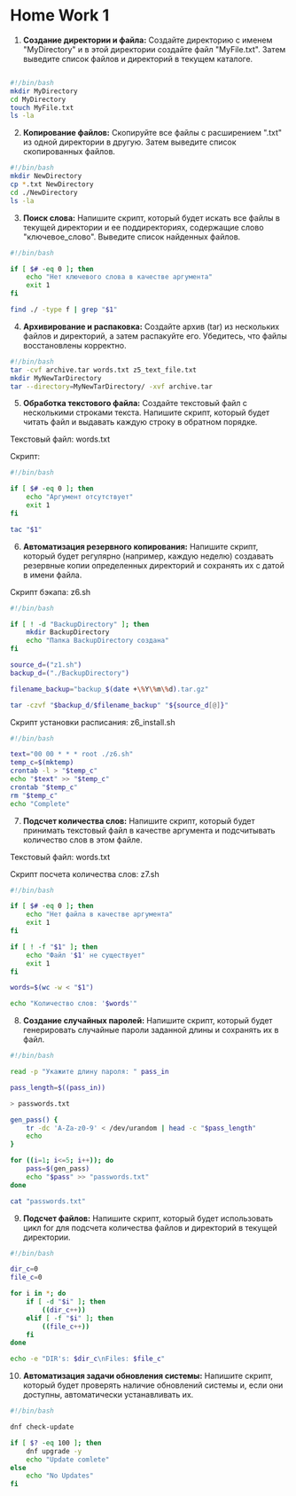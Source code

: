# Home Work 1

1. **Создание директории и файла:**
   Создайте директорию с именем "MyDirectory" и в этой директории создайте файл "MyFile.txt". Затем выведите список файлов и директорий в текущем каталоге.
```bash

#!/bin/bash
mkdir MyDirectory
cd MyDirectory
touch MyFile.txt
ls -la
```

2. **Копирование файлов:**
   Скопируйте все файлы с расширением ".txt" из одной директории в другую. Затем выведите список скопированных файлов.
   
```bash
#!/bin/bash
mkdir NewDirectory
cp *.txt NewDirectory
cd ./NewDirectory
ls -la
```

3. **Поиск слова:**
   Напишите скрипт, который будет искать все файлы в текущей директории и ее поддиректориях, содержащие слово "ключевое_слово". Выведите список найденных файлов.
   
```bash
#!/bin/bash

if [ $# -eq 0 ]; then
	echo "Нет ключевого слова в качестве аргумента"
	exit 1
fi

find ./ -type f | grep "$1"
```

4. **Архивирование и распаковка:**
   Создайте архив (tar) из нескольких файлов и директорий, а затем распакуйте его. Убедитесь, что файлы восстановлены корректно.
   
```bash
#!/bin/bash
tar -cvf archive.tar words.txt z5_text_file.txt
mkdir MyNewTarDirectory
tar --directory=MyNewTarDirectory/ -xvf archive.tar
```

5. **Обработка текстового файла:**
   Создайте текстовый файл с несколькими строками текста. Напишите скрипт, который будет читать файл и выдавать каждую строку в обратном порядке.

Текстовый файл: words.txt

Скрипт:
```bash
#!/bin/bash

if [ $# -eq 0 ]; then
	echo "Аргумент отсутствует"
	exit 1
fi

tac "$1"
```

6. **Автоматизация резервного копирования:**
   Напишите скрипт, который будет регулярно (например, каждую неделю) создавать резервные копии определенных директорий и сохранять их с датой в имени файла.

Скрипт бэкапа: z6.sh

```bash
#!/bin/bash

if [ ! -d "BackupDirectory" ]; then
	mkdir BackupDirectory
	echo "Папка BackupDirectory создана"
fi

source_d=("z1.sh")
backup_d=("./BackupDirectory")

filename_backup="backup_$(date +\%Y\%m\%d).tar.gz"

tar -czvf "$backup_d/$filename_backup" "${source_d[@]}"
```

Скрипт установки расписания: z6_install.sh

```bash
#!/bin/bash

text="00 00 * * * root ./z6.sh"
temp_c=$(mktemp)
crontab -l > "$temp_c"
echo "$text" >> "$temp_c"
crontab "$temp_c"
rm "$temp_c"
echo "Complete"
```

7. **Подсчет количества слов:**
   Напишите скрипт, который будет принимать текстовый файл в качестве аргумента и подсчитывать количество слов в этом файле.

Текстовый файл: words.txt

Скрипт посчета количества слов: z7.sh

```bash
#!/bin/bash

if [ $# -eq 0 ]; then
	echo "Нет файла в качестве аргумента"
	exit 1
fi

if [ ! -f "$1" ]; then
	echo "Файл '$1' не существует"
	exit 1
fi

words=$(wc -w < "$1")

echo "Количество слов: '$words'"
```

8. **Создание случайных паролей:**
   Напишите скрипт, который будет генерировать случайные пароли заданной длины и сохранять их в файл.
   
```bash
#!/bin/bash

read -p "Укажите длину пароля: " pass_in

pass_length=$((pass_in))

> passwords.txt

gen_pass() {
	tr -dc 'A-Za-z0-9' < /dev/urandom | head -c "$pass_length"
	echo
}

for ((i=1; i<=5; i++)); do
	pass=$(gen_pass)
	echo "$pass" >> "passwords.txt"
done

cat "passwords.txt"
```

9. **Подсчет файлов:**
Напишите скрипт, который будет использовать цикл for для подсчета количества файлов и директорий в текущей директории.

```bash
#!/bin/bash

dir_c=0
file_c=0

for i in *; do
	if [ -d "$i" ]; then
		((dir_c++))
	elif [ -f "$i" ]; then
		((file_c++))
	fi
done

echo -e "DIR's: $dir_c\nFiles: $file_c"
```

10. **Автоматизация задачи обновления системы:**
    Напишите скрипт, который будет проверять наличие обновлений системы и, если они доступны, автоматически устанавливать их.
    
```bash
#!/bin/bash

dnf check-update

if [ $? -eq 100 ]; then
	dnf upgrade -y
	echo "Update comlete"
else
	echo "No Updates"
fi
```
